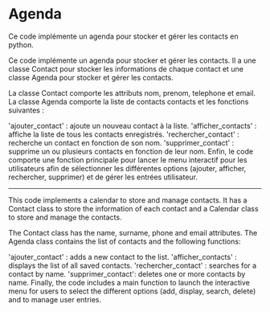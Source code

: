 # Agenda
Ce code implémente un agenda pour stocker et gérer les contacts en python. 

Ce code implémente un agenda pour stocker et gérer les contacts. Il a une classe Contact pour stocker les informations de chaque contact et une classe Agenda pour stocker et gérer les contacts.

La classe Contact comporte les attributs nom, prenom, telephone et email. La classe Agenda comporte la liste de contacts contacts et les fonctions suivantes :

'ajouter_contact' : ajoute un nouveau contact à la liste.
'afficher_contacts' : affiche la liste de tous les contacts enregistrés.
'rechercher_contact' : recherche un contact en fonction de son nom.
'supprimer_contact' : supprime un ou plusieurs contacts en fonction de leur nom.
Enfin, le code comporte une fonction principale pour lancer le menu interactif pour les utilisateurs afin de sélectionner les différentes options (ajouter, afficher, rechercher, supprimer) et de gérer les entrées utilisateur.

_____________________________________________________________

This code implements a calendar to store and manage contacts. It has a Contact class to store the information of each contact and a Calendar class to store and manage the contacts.

The Contact class has the name, surname, phone and email attributes. The Agenda class contains the list of contacts and the following functions:

'ajouter_contact' : adds a new contact to the list.
'afficher_contacts' : displays the list of all saved contacts.
'rechercher_contact' : searches for a contact by name.
'supprimer_contact': deletes one or more contacts by name.
Finally, the code includes a main function to launch the interactive menu for users to select the different options (add, display, search, delete) and to manage user entries.

